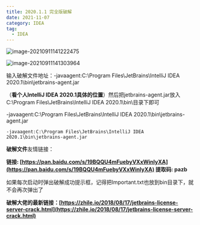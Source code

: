```yaml
---
title: 2020.1.1 完全版破解
date: 2021-11-07
category: IDEA
tag:
  - IDEA
---
```


![image-20210911141222475](https://pet-hkw.oss-cn-shenzhen.aliyuncs.com/image/new_blog_system/tools/image-20210911141222475.png)

![image-20210911141303964](https://pet-hkw.oss-cn-shenzhen.aliyuncs.com/image/new_blog_system/tools/image-20210911141303964.png)

输入破解文件地址：-javaagent:C:\Program Files\JetBrains\IntelliJ IDEA 2020.1\bin\jetbrains-agent.jar

（**看个人IntelliJ IDEA 2020.1具体的位置**）然后把jetbrains-agent.jar放入C:\Program Files\JetBrains\IntelliJ IDEA 2020.1\bin\目录下即可

-javaagent:C:\Program Files\JetBrains\IntelliJ IDEA 2020.1\bin\jetbrains-agent.jar

```
-javaagent:C:\Program Files\JetBrains\IntelliJ IDEA 2020.1\bin\jetbrains-agent.jar
```

**破解文件**友情链接：

**链接: [https://pan.baidu.com/s/19BQQU4mFuebyVXxWinlyXA](https://pan.baidu.com/s/19BQQU4mFuebyVXxWinlyXA) 提取码: pazb**

如果每次启动时弹出破解成功提示框，记得把Important.txt也放到bin目录下，就不会再次弹出了

**破解大佬的最新链接：[https://zhile.io/2018/08/17/jetbrains-license-server-crack.html](https://zhile.io/2018/08/17/jetbrains-license-server-crack.html)**
